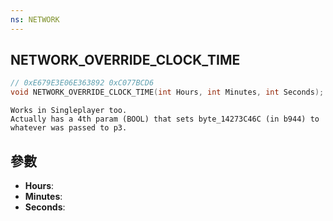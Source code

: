 ```yaml
---
ns: NETWORK
---
```

## NETWORK_OVERRIDE_CLOCK_TIME

```c
// 0xE679E3E06E363892 0xC077BCD6
void NETWORK_OVERRIDE_CLOCK_TIME(int Hours, int Minutes, int Seconds);
```

```
Works in Singleplayer too.  
Actually has a 4th param (BOOL) that sets byte_14273C46C (in b944) to whatever was passed to p3.  
```

## 參數
* **Hours**: 
* **Minutes**: 
* **Seconds**: 

